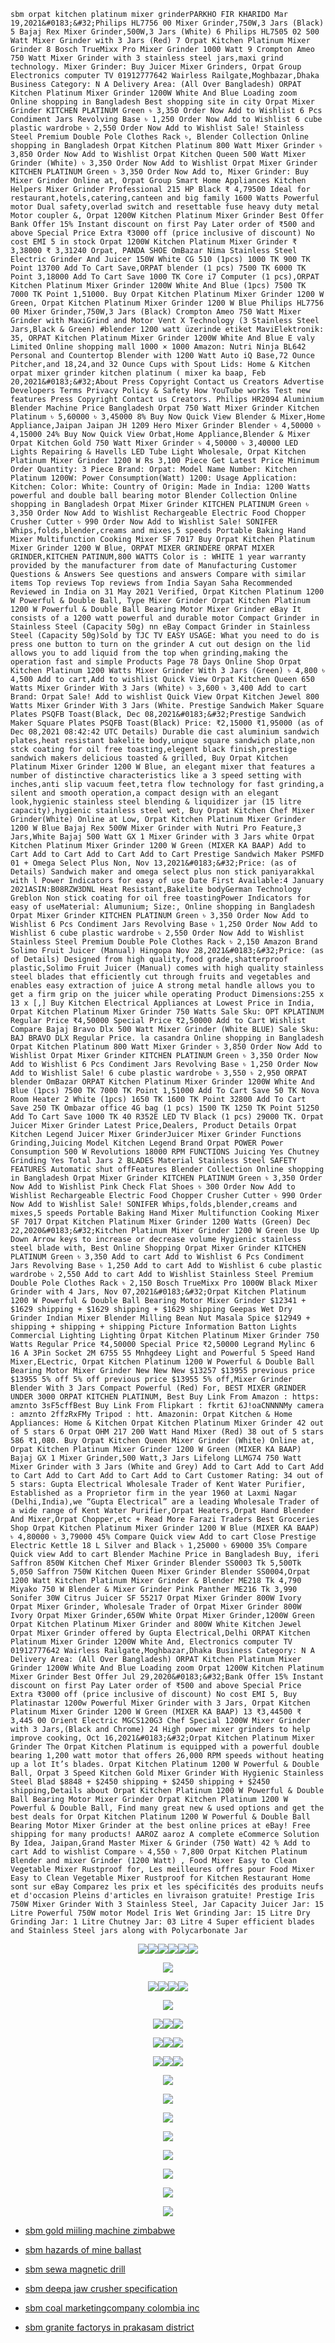 
```
sbm orpat kitchen platinum mixer grinderPARKHO FIR KHARIDO Mar 19,2021&#0183;&#32;Philips HL7756 00 Mixer Grinder,750W,3 Jars (Black) 5 Bajaj Rex Mixer Grinder,500W,3 Jars (White) 6 Philips HL7505 02 500 Watt Mixer Grinder with 3 Jars (Red) 7 Orpat Kitchen Platinum Mixer Grinder 8 Bosch TrueMixx Pro Mixer Grinder 1000 Watt 9 Crompton Ameo 750 Watt Mixer Grinder with 3 stainless steel jars,maxi grind technology. Mixer Grinder: Buy Juicer Mixer Grinders, Orpat Group Electronics computer TV 01912777642 Wairless Railgate,Moghbazar,Dhaka Business Category: N A Delivery Area: (All Over Bangladesh) ORPAT Kitchen Platinum Mixer Grinder 1200W White And Blue Loading zoom Online shopping in Bangladesh Best shopping site in city Orpat Mixer Grinder KITCHEN PLATINUM Green ৳ 3,350 Order Now Add to Wishlist 6 Pcs Condiment Jars Revolving Base ৳ 1,250 Order Now Add to Wishlist 6 cube plastic wardrobe ৳ 2,550 Order Now Add to Wishlist Sale! Stainless Steel Premium Double Pole Clothes Rack ৳, Blender Collection Online shopping in Bangladesh Orpat Kitchen Platinum 800 Watt Mixer Grinder ৳ 3,850 Order Now Add to Wishlist Orpat Kitchen Queen 500 Watt Mixer Grinder (White) ৳ 3,350 Order Now Add to Wishlist Orpat Mixer Grinder KITCHEN PLATINUM Green ৳ 3,350 Order Now Add to, Mixer Grinder: Buy Mixer Grinder Online at, Orpat Group Smart Home Appliances Kitchen Helpers Mixer Grinder Professional 215 HP Black ₹ 4,79500 Ideal for restaurant,hotels,catering,canteen and big family 1600 Watts Powerful motor Dual safety,overlad switch and resettable fuse heavy duty metal Motor coupler &, Orpat 1200W Kitchen Platinum Mixer Grinder Best Offer Bank Offer 15% Instant discount on first Pay Later order of ₹500 and above Special Price Extra ₹3000 off (price inclusive of discount) No cost EMI 5 in stock Orpat 1200W Kitchen Platinum Mixer Grinder ₹ 3,38000 ₹ 3,31240 Orpat, PANDA SHOE OmBazar Nima Stainless Steel Electric Grinder And Juicer 150W White CG 510 (1pcs) 1000 TK 900 TK Point 13700 Add To Cart Save,ORPAT blender (1 pcs) 7500 TK 6000 TK Point 3,18000 Add To Cart Save 1000 TK Core i7 Computer (1 pcs),ORPAT Kitchen Platinum Mixer Grinder 1200W White And Blue (1pcs) 7500 TK 7000 TK Point 1,51000. Buy Orpat Kitchen Platinum Mixer Grinder 1200 W Green, Orpat Kitchen Platinum Mixer Grinder 1200 W Blue Philips HL7756 00 Mixer Grinder,750W,3 Jars (Black) Crompton Ameo 750 Watt Mixer Grinder with MaxiGrind and Motor Vent X Technology (3 Stainless Steel Jars,Black & Green) #blender 1200 watt üzerinde etiket MaviElektronik: 35, ORPAT Kitchen Platinum Mixer Grinder 1200W White And Blue E valy Limited Online shopping mall 1000 × 1000 Amazon: Nutri Ninja BL642 Personal and Countertop Blender with 1200 Watt Auto iQ Base,72 Ounce Pitcher,and 18,24,and 32 Ounce Cups with Spout Lids: Home & Kitchen orpat mixer grinder kitchen platinum ( mixer ka baap, Feb 20,2021&#0183;&#32;About Press Copyright Contact us Creators Advertise Developers Terms Privacy Policy & Safety How YouTube works Test new features Press Copyright Contact us Creators. Philips HR2094 Aluminium Blender Machine Price Bangladesh Orpat 750 Watt Mixer Grinder Kitchen Platinum ৳ 5,60000 ৳ 3,45000 8% Buy Now Quick View Blender & Mixer,Home Appliance,Jaipan Jaipan JH 1209 Hero Mixer Grinder Blender ৳ 4,50000 ৳ 4,15000 24% Buy Now Quick View Orbat,Home Appliance,Blender & Mixer Orpat Kitchen Gold 750 Watt Mixer Grinder ৳ 4,50000 ৳ 3,40000 LED Lights Repairing & Havells LED Tube Light Wholesale, Orpat Kitchen Platinum Mixer Grinder 1200 W Rs 3,100 Piece Get Latest Price Minimum Order Quantity: 3 Piece Brand: Orpat: Model Name Number: Kitchen Platinum 1200W: Power Consumption(Watt) 1200: Usage Application: Kitchen: Color: White: Country of Origin: Made in India: 1200 Watts powerful and double ball bearing motor Blender Collection Online shopping in Bangladesh Orpat Mixer Grinder KITCHEN PLATINUM Green ৳ 3,350 Order Now Add to Wishlist Rechargeable Electric Food Chopper Crusher Cutter ৳ 990 Order Now Add to Wishlist Sale! SONIFER Whips,folds,blender,creams and mixes,5 speeds Portable Baking Hand Mixer Multifunction Cooking Mixer SF 7017 Buy Orpat Kitchen Platinum Mixer Grinder 1200 W Blue, ORPAT MIXER GRINDERE ORPAT MIXER GRINDER,KITCHEN PATINUM,800 WATTS Color is : WHITE 1 year warranty provided by the manufacturer from date of Manufacturing Customer Questions & Answers See questions and answers Compare with similar items Top reviews Top reviews from India Sayan Saha Recommended Reviewed in India on 31 May 2021 Verified, Orpat Kitchen Platinum 1200 W Powerful & Double Ball, Type Mixer Grinder Orpat Kitchen Platinum 1200 W Powerful & Double Ball Bearing Motor Mixer Grinder eBay It consists of a 1200 watt powerful and durable motor Compact Grinder in Stainless Steel (Capacity 50g) nn eBay Compact Grinder in Stainless Steel (Capacity 50g)Sold by TJC TV EASY USAGE: What you need to do is press one button to turn on the grinder A cut out design on the lid allows you to add liquid from the top when grinding,making the operation fast and simple Products Page 78 Days Online Shop Orpat Kitchen Platinum 1200 Watts Mixer Grinder With 3 Jars (Green) ৳ 4,800 ৳ 4,500 Add to cart,Add to wishlist Quick View Orpat Kitchen Queen 650 Watts Mixer Grinder With 3 Jars (White) ৳ 3,600 ৳ 3,400 Add to cart Brand: Orpat Sale! Add to wishlist Quick View Orpat Kitchen Jewel 800 Watts Mixer Grinder With 3 Jars (White. Prestige Sandwich Maker Square Plates PSQFB Toast(Black, Dec 08,2021&#0183;&#32;Prestige Sandwich Maker Square Plates PSQFB Toast(Black) Price: ₹2,15000 ₹1,95000 (as of Dec 08,2021 08:42:42 UTC Details) Durable die cast aluminium sandwich plates,heat resistant bakelite body,unique square sandwich plate,non stck coating for oil free toasting,elegent black finish,prestige sandwich makers delicious toasted & grilled, Buy Orpat Kitchen Platinum Mixer Grinder 1200 W Blue, an elegant mixer that features a number of distinctive characteristics like a 3 speed setting with inches,anti slip vacuum feet,tetra flow technology for fast grinding,a silent and smooth operation,a compact design with an elegant look,hygienic stainless steel blending & liquidizer jar (15 litre capacity),hygienic stainless steel wet, Buy Orpat Kitchen Chef Mixer Grinder(White) Online at Low, Orpat Kitchen Platinum Mixer Grinder 1200 W Blue Bajaj Rex 500W Mixer Grinder with Nutri Pro Feature,3 Jars,White Bajaj 500 Watt GX 1 Mixer Grinder with 3 Jars white Orpat Kitchen Platinum Mixer Grinder 1200 W Green (MIXER KA BAAP) Add to Cart Add to Cart Add to Cart Add to Cart Prestige Sandwich Maker PSMFD 01 + Omega Select Plus Non, Nov 13,2021&#0183;&#32;Price: (as of Details) Sandwich maker and omega select plus non stick paniyarakkal with l Power Indicators for easy of use Date First Available‏:‎4 January 2021ASIN‏:‎B08RZW3DNL Heat Resistant,Bakelite bodyGerman Technology Greblon Non stick coating for oil free toastingPower Indicators for easy of useMaterial: Alumunium; Size:, Online shopping in Bangladesh Orpat Mixer Grinder KITCHEN PLATINUM Green ৳ 3,350 Order Now Add to Wishlist 6 Pcs Condiment Jars Revolving Base ৳ 1,250 Order Now Add to Wishlist 6 cube plastic wardrobe ৳ 2,550 Order Now Add to Wishlist Stainless Steel Premium Double Pole Clothes Rack ৳ 2,150 Amazon Brand Solimo Fruit Juicer (Manual) Hingopa Nov 28,2021&#0183;&#32;Price: (as of Details) Designed from high quality,food grade,shatterproof plastic,Solimo Fruit Juicer (Manual) comes with high quality stainless steel blades that efficiently cut through fruits and vegetables and enables easy extraction of juice A strong metal handle allows you to get a firm grip on the juicer while operating Product Dimensions‏:‎255 x 13 x [,] Buy Kitchen Electrical Appliances at Lowest Price in India, Orpat Kitchen Platinum Mixer Grinder 750 Watts Sale Sku: OPT KPLATINUM Regular Price ₹4,50000 Special Price ₹2,50000 Add to Cart Wishlist Compare Bajaj Bravo Dlx 500 Watt Mixer Grinder (White BLUE) Sale Sku: BAJ BRAVO DLX Regular Price. la casandra Online shopping in Bangladesh Orpat Kitchen Platinum 800 Watt Mixer Grinder ৳ 3,850 Order Now Add to Wishlist Orpat Mixer Grinder KITCHEN PLATINUM Green ৳ 3,350 Order Now Add to Wishlist 6 Pcs Condiment Jars Revolving Base ৳ 1,250 Order Now Add to Wishlist Sale! 6 cube plastic wardrobe ৳ 3,550 ৳ 2,950 ORPAT blender OmBazar ORPAT Kitchen Platinum Mixer Grinder 1200W White And Blue (1pcs) 7500 TK 7000 TK Point 1,51000 Add To Cart Save 50 TK Nova Room Heater 2 White (1pcs) 1650 TK 1600 TK Point 32800 Add To Cart Save 250 TK Ombazar office 4G bag (1 pcs) 1500 TK 1250 TK Point 51250 Add To Cart Save 1000 TK 40 R352E LED TV Black (1 pcs) 29000 TK. Orpat Juicer Mixer Grinder Latest Price,Dealers, Product Details Orpat Kitchen Legend Juicer Mixer GrinderJuicer Mixer Grinder Functions Grinding,Juicing Model Kitchen Legend Brand Orpat POWER Power Consumption 500 W Revolutions 18000 RPM FUNCTIONS Juicing Yes Chutney Grinding Yes Total Jars 2 BLADES Material Stainless Steel SAFETY FEATURES Automatic shut offFeatures Blender Collection Online shopping in Bangladesh Orpat Mixer Grinder KITCHEN PLATINUM Green ৳ 3,350 Order Now Add to Wishlist Pink Check Flat Shoes ৳ 300 Order Now Add to Wishlist Rechargeable Electric Food Chopper Crusher Cutter ৳ 990 Order Now Add to Wishlist Sale! SONIFER Whips,folds,blender,creams and mixes,5 speeds Portable Baking Hand Mixer Multifunction Cooking Mixer SF 7017 Orpat Kitchen Platinum Mixer Grinder 1200 Watts (Green) Dec 22,2020&#0183;&#32;Kitchen Platinum Mixer Grinder 1200 W Green Use Up Down Arrow keys to increase or decrease volume Hygienic stainless steel blade with, Best Online Shopping Orpat Mixer Grinder KITCHEN PLATINUM Green ৳ 3,350 Add to cart Add to Wishlist 6 Pcs Condiment Jars Revolving Base ৳ 1,250 Add to cart Add to Wishlist 6 cube plastic wardrobe ৳ 2,550 Add to cart Add to Wishlist Stainless Steel Premium Double Pole Clothes Rack ৳ 2,150 Bosch TrueMixx Pro 1000W Black Mixer Grinder with 4 Jars, Nov 07,2021&#0183;&#32;Orpat Kitchen Platinum 1200 W Powerful & Double Ball Bearing Motor Mixer Grinder $12341 + $1629 shipping + $1629 shipping + $1629 shipping Geepas Wet Dry Grinder Indian Mixer Blender Milling Bean Nut Masala Spice $12949 + shipping + shipping + shipping Picture Information Batton Lights Commercial Lighting Lighting Orpat Kitchen Platinum Mixer Grinder 750 Watts Regular Price ₹4,50000 Special Price ₹2,50000 Legrand Mylinc 6 16 A 3Pin Socket 2M 6755 55 Mnhgdeey Light and Powerful 5 Speed Hand Mixer,ELectric, Orpat Kitchen Platinum 1200 W Powerful & Double Ball Bearing Motor Mixer Grinder New New New $13257 $13955 previous price $13955 5% off 5% off previous price $13955 5% off,Mixer Grinder Blender With 3 Jars Compact Powerful (Red) For, BEST MIXER GRINDER UNDER 3000 ORPAT KITCHEN PLATINUM, Best Buy Link From Amazon : https: amznto 3sF5cffBest Buy Link From Flipkart : fkrtit 6J!oaCNNNNMy camera : amznto 2ffzRxFMy Tripod : htt. Amazonin: Orpat Kitchen & Home Appliances: Home & Kitchen Orpat Kitchen Platinum Mixer Grinder 42 out of 5 stars 6 Orpat OHM 217 200 Watt Hand Mixer (Red) 38 out of 5 stars 586 ₹1,080. Buy Orpat Kitchen Queen Mixer Grinder (White) Online at, Orpat Kitchen Platinum Mixer Grinder 1200 W Green (MIXER KA BAAP) Bajaj GX 1 Mixer Grinder,500 Watt,3 Jars Lifelong LLMG74 750 Watt Mixer Grinder with 3 Jars (White and Grey) Add to Cart Add to Cart Add to Cart Add to Cart Add to Cart Add to Cart Customer Rating: 34 out of 5 stars: Gupta Electrical Wholesale Trader of Kent Water Purifier, Established as a Proprietor firm in the year 1960 at Laxmi Nagar (Delhi,India),we “Gupta Electrical” are a leading Wholesale Trader of a wide range of Kent Water Purifier,Orpat Heaters,Orpat Hand Blender And Mixer,Orpat Chopper,etc + Read More Farazi Traders Best Groceries Shop Orpat Kitchen Platinum Mixer Grinder 1200 W Blue (MIXER KA BAAP) ৳ 4,80000 ৳ 3,79000 45% Compare Quick view Add to cart Close Prestige Electric Kettle 18 L Silver and Black ৳ 1,25000 ৳ 69000 35% Compare Quick view Add to cart Blender Machine Price in Bangladesh Buy, iferi Saffron 850W Kitchen Chef Mixer Grinder Blender SS0003 Tk 5,500Tk 5,050 Saffron 750W Kitchen Queen Mixer Grinder Blender SS0004,Orpat 1200 Watt Kitchen Platinum Mixer Grinder & Blender ME218 Tk 4,790 Miyako 750 W Blender & Mixer Grinder Pink Panther ME216 Tk 3,990 Sonifer 30W Citrus Juicer SF 55217 Orpat Mixer Grinder 800W Ivory Orpat Mixer Grinder, Wholesale Trader of Orpat Mixer Grinder 800W Ivory Orpat Mixer Grinder,650W White Orpat Mixer Grinder,1200W Green Orpat Kitchen Platinum Mixer Grinder and 800W White Kitchen Jewel Orpat Mixer Grinder offered by Gupta Electrical,Delhi ORPAT Kitchen Platinum Mixer Grinder 1200W White And, Electronics computer TV 01912777642 Wairless Railgate,Moghbazar,Dhaka Business Category: N A Delivery Area: (All Over Bangladesh) ORPAT Kitchen Platinum Mixer Grinder 1200W White And Blue Loading zoom Orpat 1200W Kitchen Platinum Mixer Grinder Best Offer Jul 29,2020&#0183;&#32;Bank Offer 15% Instant discount on first Pay Later order of ₹500 and above Special Price Extra ₹3000 off (price inclusive of discount) No cost EMI 5, Buy Platinastar 1200w Powerful Mixer Grinder with 3 Jars, Orpat Kitchen Platinum Mixer Grinder 1200 W Green (MIXER KA BAAP) 13 ₹3,44500 ₹ 3,445 00 Orient Electric MGCS120G3 Chef Special 1200W Mixer Grinder with 3 Jars,(Black and Chrome) 24 High power mixer grinders to help improve cooking, Oct 16,2021&#0183;&#32;Orpat Kitchen Platinum Mixer Grinder The Orpat Kitchen Platinum is equipped with a powerful double bearing 1,200 watt motor that offers 26,000 RPM speeds without heating up a lot It’s blades. Orpat Kitchen Platinum 1200 W Powerful & Double Ball, Orpat 3 Speed Kitchen Gold Mixer Grinder With Hygienic Stainless Steel Blad $8848 + $2450 shipping + $2450 shipping + $2450 shipping,Details about Orpat Kitchen Platinum 1200 W Powerful & Double Ball Bearing Motor Mixer Grinder Orpat Kitchen Platinum 1200 W Powerful & Double Ball, Find many great new & used options and get the best deals for Orpat Kitchen Platinum 1200 W Powerful & Double Ball Bearing Motor Mixer Grinder at the best online prices at eBay! Free shipping for many products! AAROZ aaroz A complete eCommerce Solution By Idea, Jaipan,Grand Master Mixer & Grinder (750 Watt) 42 % Add to cart Add to wishlist Compare ৳ 4,550 ৳ 7,800 Orpat Kitchen Platinum Blender and mixer Grinder (1200 Watt) , Food Mixer Easy to Clean Vegetable Mixer Rustproof for, Les meilleures offres pour Food Mixer Easy to Clean Vegetable Mixer Rustproof for Kitchen Restaurant Home sont sur eBay Comparez les prix et les spécificités des produits neufs et d'occasion Pleins d'articles en livraison gratuite! Prestige Iris 750W Mixer Grinder With 3 Stainless Steel, Jar Capacity Juicer Jar: 15 Litre Powerful 750W motor Model Iris Wet Grinding Jar: 15 Litre Dry Grinding Jar: 1 Litre Chutney Jar: 03 Litre 4 Super efficient blades and Stainless Steel jars along with Polycarbonate Jar 
```

<div align="center">
  
<a rel="nofollow" href="https://m.shibang-china.com?f=github&k=sbm+orpat+kitchen+platinum+mixer+grinder"><img src="https://static.shibang-china.com/en/l.png"></a><img src="https://static.shibang-china.com/en/hw.png"><a rel="nofollow" href="https://m.shibang-china.com/product/?f=github&k=sbm+orpat+kitchen+platinum+mixer+grinder"><img src="https://static.shibang-china.com/en/p.png"></a><a rel="nofollow" href="https://m.shibang-china.com/cases/?f=github&k=sbm+orpat+kitchen+platinum+mixer+grinder"><img src="https://static.shibang-china.com/en/c.png"></a><a rel="nofollow" href="https://m.shibang-china.com/news/?f=github&k=sbm+orpat+kitchen+platinum+mixer+grinder"><img src="https://static.shibang-china.com/en/n.png"></a><a rel="nofollow" href="https://m.shibang-china.com?f=github&k=sbm+orpat+kitchen+platinum+mixer+grinder"><img src="https://static.shibang-china.com/en/m.png"></a>

<a rel="nofollow" href="https://m.shibang-china.com/product/?f=github&k=sbm+orpat+kitchen+platinum+mixer+grinder"><img src="https://static.shibang-china.com/en/b.jpg"></a>
  
<a rel="nofollow" href="https://m.shibang-china.com/solution-aggregate.html?f=github&k=sbm+orpat+kitchen+platinum+mixer+grinder"><img src="https://static.shibang-china.com/en/a.jpg"></a><a rel="nofollow" href="https://m.shibang-china.com/solution-mine.html?f=github&k=sbm+orpat+kitchen+platinum+mixer+grinder"><img src="https://static.shibang-china.com/en/m.jpg"></a><a rel="nofollow" href="https://m.shibang-china.com/solution-mill.html?f=github&k=sbm+orpat+kitchen+platinum+mixer+grinder"><img src="https://static.shibang-china.com/en/g.jpg"></a><a rel="nofollow" href="https://m.shibang-china.com/solution-epc.html?f=github&k=sbm+orpat+kitchen+platinum+mixer+grinder"><img src="https://static.shibang-china.com/en/e.jpg"></a>

<a rel="nofollow" href="https://m.shibang-china.com/product/?f=github&k=sbm+orpat+kitchen+platinum+mixer+grinder"><img src="https://static.shibang-china.com/en/a-p.png"></a>

<a rel="nofollow" href="https://m.shibang-china.com/product/crusher/c6x.html?f=github&k=sbm+orpat+kitchen+platinum+mixer+grinder"><img src="https://static.shibang-china.com/en/j.jpg"></a><a rel="nofollow" href="https://m.shibang-china.com/product/crusher/ci5x.html?f=github&k=sbm+orpat+kitchen+platinum+mixer+grinder"><img src="https://static.shibang-china.com/en/i.jpg"></a><a rel="nofollow" href="https://m.shibang-china.com/product/crusher/hst.html?f=github&k=sbm+orpat+kitchen+platinum+mixer+grinder"><img src="https://static.shibang-china.com/en/c.jpg"></a>

<a rel="nofollow" href="https://m.shibang-china.com/product/mill/mtw.html?f=github&k=sbm+orpat+kitchen+platinum+mixer+grinder"><img src="https://static.shibang-china.com/en/mtw.jpg"></a><a rel="nofollow" href="https://m.shibang-china.com/product/mill/scm.html?f=github&k=sbm+orpat+kitchen+platinum+mixer+grinder"><img src="https://static.shibang-china.com/en/scm.jpg"></a><a rel="nofollow" href="https://m.shibang-china.com/product/mill/lm.html?f=github&k=sbm+orpat+kitchen+platinum+mixer+grinder"><img src="https://static.shibang-china.com/en/lm.jpg"></a>

<a rel="nofollow" href="https://m.shibang-china.com/product/sand/vsi6x.html?f=github&k=sbm+orpat+kitchen+platinum+mixer+grinder"><img src="https://static.shibang-china.com/en/6x.jpg"></a><a rel="nofollow" href="https://m.shibang-china.com/product/sand/vu.html?f=github&k=sbm+orpat+kitchen+platinum+mixer+grinder"><img src="https://static.shibang-china.com/en/vu.jpg"></a><a rel="nofollow" href="https://m.shibang-china.com/product/mobile/klun.html?f=github&k=sbm+orpat+kitchen+platinum+mixer+grinder"><img src="https://static.shibang-china.com/en/k.jpg"></a>

<a rel="nofollow" href="https://m.shibang-china.com/cases/?f=github&k=sbm+orpat+kitchen+platinum+mixer+grinder"><img src="https://static.shibang-china.com/en/case.png"></a>

<a rel="nofollow" href="https://m.shibang-china.com/cases/aggregate/202.html?f=github&k=sbm+orpat+kitchen+platinum+mixer+grinder"><img src="https://static.shibang-china.com/en/c-1.jpg"></a>

<a rel="nofollow" href="https://m.shibang-china.com/cases/aggregate/203.html?f=github&k=sbm+orpat+kitchen+platinum+mixer+grinder"><img src="https://static.shibang-china.com/en/c-2.jpg"></a>

<a rel="nofollow" href="https://m.shibang-china.com/cases/mill/123.html?f=github&k=sbm+orpat+kitchen+platinum+mixer+grinder"><img src="https://static.shibang-china.com/en/c-3.jpg"></a>

<a rel="nofollow" href="https://m.shibang-china.com/contact_us.html?f=github&k=sbm+orpat+kitchen+platinum+mixer+grinder"><img src="https://static.shibang-china.com/en/contact.png"></a>

<a rel="nofollow" href="https://swt.shibang-china.com/?f=github&k=sbm+orpat+kitchen+platinum+mixer+grinder"><img src="https://static.shibang-china.com/en/chat.png"></a>

<a rel="nofollow" href="https://whatsapp.shibangsoft.com/WhatsApp.php?f=github&k=sbm+orpat+kitchen+platinum+mixer+grinder"><img src="https://static.shibang-china.com/en/whatsapp.png"></a>

<a rel="nofollow" href="https://m.shibang-china.com/?f=github&k=sbm+orpat+kitchen+platinum+mixer+grinder"><img src="https://static.shibang-china.com/en/website.png"></a>

</div>


* [sbm gold miiling machine zimbabwe](sbm%20gold%20miiling%20machine%20zimbabwe.md)

* [sbm hazards of mine ballast](sbm%20hazards%20of%20mine%20ballast.md)

* [sbm sewa magnetic drill](sbm%20sewa%20magnetic%20drill.md)

* [sbm deepa jaw crusher specification](sbm%20deepa%20jaw%20crusher%20specification.md)

* [sbm coal marketingcompany colombia inc](sbm%20coal%20marketingcompany%20colombia%20inc.md)

* [sbm granite factorys in prakasam district](sbm%20granite%20factorys%20in%20prakasam%20district.md)